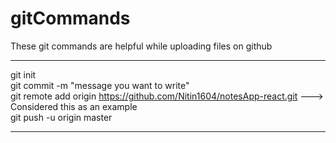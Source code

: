 # gitCommands                                                                                                                                                                             
These git commands are helpful while uploading files on github                                                                                                         
___________________________________________________________________________________________________________ 
git init  
git commit -m "message you want to write"               
git remote add origin https://github.com/Nitin1604/notesApp-react.git ---> Considered this as an example  
git push -u origin master    
____________________________________________________________________________________________________________
